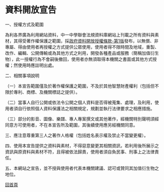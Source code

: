 <h1>資料開放宣告</h1>
<div>
<p>一、授權方式及範圍<br/>

為利各界廣為利用網站資料，中一中學聯會法規資料庫網站上刊載之所有資料與素材，其得受著作權保護之範圍，採<a href="https://data.gov.tw/license" target="_blank">政府資料開放授權條款-第1版</a>發布，以無償、非專屬、得由使用者再授權之方式提供公眾使用，使用者得不限時間及地域，重製、改作、編輯、公開傳輸或為其他方式之利用，開發各種產品或服務（簡稱加值衍生物），此一授權行為不會嗣後撤回，使用者亦無須取得本機關之書面或其他方式授權；然使用時應註明出處。</p>
<p>
二、相關事項說明<br/>

<span>（一）本宣告範圍僅及於著作權保護之範圍，不及於其他智慧財產權利（包括但不限於專利、商標、及機關標誌之提供）。</span><br/>

<span>（二）當事人自行公開或依法令公開之個人資料是否得被蒐集、處理，及利用，使用者須自行依照個人資料保護法之相關規定，規劃並執行法律要求之相應措施。</span><br/>

<span>（三）部分的影音、圖像、樂譜、專人專案撰文或其他著作，經機關特別聲明須經同意方可使用者，不在本宣告所及範圍，其後續使用應另經機關同意。</span><br/>
</p><p>
三、應注意尊重第三人之著作人格權（包括姓名表示權及禁止不當變更權）。
</p><p>
四、使用本宣告提供之資料與素材，不得惡意變更其相關資訊，若利用後所展示之資訊與原資料與素材不符，且得被依法歸責，使用者須自負民事、刑事上之法律責任。
</p><p>
五、本網站之宣告，並不授與使用者代表本機關建議、認可或贊同其加值衍生物之地位。

</p></div>
<a href="">回首頁</a>
